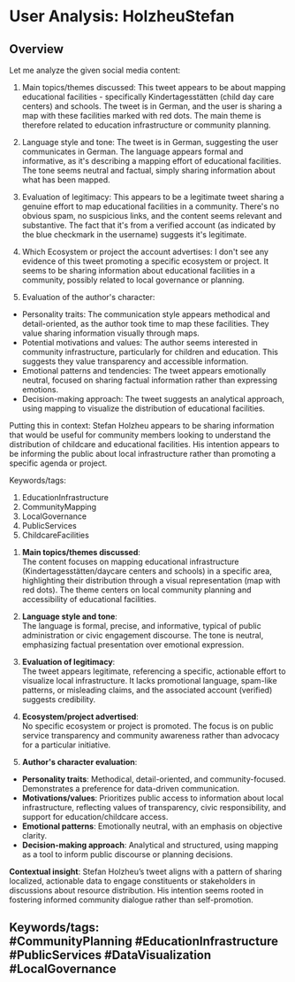 # User Analysis: HolzheuStefan

## Overview

<think>
Let me analyze the given social media content:

1. Main topics/themes discussed:
This tweet appears to be about mapping educational facilities - specifically Kindertagesstätten (child day care centers) and schools. The tweet is in German, and the user is sharing a map with these facilities marked with red dots. The main theme is therefore related to education infrastructure or community planning.

2. Language style and tone:
The tweet is in German, suggesting the user communicates in German. The language appears formal and informative, as it's describing a mapping effort of educational facilities. The tone seems neutral and factual, simply sharing information about what has been mapped.

3. Evaluation of legitimacy:
This appears to be a legitimate tweet sharing a genuine effort to map educational facilities in a community. There's no obvious spam, no suspicious links, and the content seems relevant and substantive. The fact that it's from a verified account (as indicated by the blue checkmark in the username) suggests it's legitimate.

4. Which Ecosystem or project the account advertises:
I don't see any evidence of this tweet promoting a specific ecosystem or project. It seems to be sharing information about educational facilities in a community, possibly related to local governance or planning.

5. Evaluation of the author's character:
- Personality traits: The communication style appears methodical and detail-oriented, as the author took time to map these facilities. They value sharing information visually through maps.
- Potential motivations and values: The author seems interested in community infrastructure, particularly for children and education. This suggests they value transparency and accessible information.
- Emotional patterns and tendencies: The tweet appears emotionally neutral, focused on sharing factual information rather than expressing emotions.
- Decision-making approach: The tweet suggests an analytical approach, using mapping to visualize the distribution of educational facilities.

Putting this in context: Stefan Holzheu appears to be sharing information that would be useful for community members looking to understand the distribution of childcare and educational facilities. His intention appears to be informing the public about local infrastructure rather than promoting a specific agenda or project.

Keywords/tags:
1. EducationInfrastructure
2. CommunityMapping
3. LocalGovernance
4. PublicServices
5. ChildcareFacilities
</think>

1. **Main topics/themes discussed**:  
The content focuses on mapping educational infrastructure (Kindertagesstätten/daycare centers and schools) in a specific area, highlighting their distribution through a visual representation (map with red dots). The theme centers on local community planning and accessibility of educational facilities.

2. **Language style and tone**:  
The language is formal, precise, and informative, typical of public administration or civic engagement discourse. The tone is neutral, emphasizing factual presentation over emotional expression.

3. **Evaluation of legitimacy**:  
The tweet appears legitimate, referencing a specific, actionable effort to visualize local infrastructure. It lacks promotional language, spam-like patterns, or misleading claims, and the associated account (verified) suggests credibility.

4. **Ecosystem/project advertised**:  
No specific ecosystem or project is promoted. The focus is on public service transparency and community awareness rather than advocacy for a particular initiative.

5. **Author's character evaluation**:  
- **Personality traits**: Methodical, detail-oriented, and community-focused. Demonstrates a preference for data-driven communication.  
- **Motivations/values**: Prioritizes public access to information about local infrastructure, reflecting values of transparency, civic responsibility, and support for education/childcare access.  
- **Emotional patterns**: Emotionally neutral, with an emphasis on objective clarity.  
- **Decision-making approach**: Analytical and structured, using mapping as a tool to inform public discourse or planning decisions.  

**Contextual insight**: Stefan Holzheu’s tweet aligns with a pattern of sharing localized, actionable data to engage constituents or stakeholders in discussions about resource distribution. His intention seems rooted in fostering informed community dialogue rather than self-promotion.

**Keywords/tags**:  
#CommunityPlanning #EducationInfrastructure #PublicServices #DataVisualization #LocalGovernance
---

